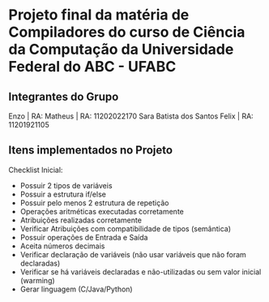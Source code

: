 # Projeto final da matéria de Compiladores do curso de Ciência da Computação da Universidade Federal do ABC - UFABC

## Integrantes do Grupo
Enzo | RA: 
Matheus | RA: 11202022170
Sara Batista dos Santos Felix | RA: 11201921105

## Itens implementados no Projeto
Checklist Inicial:

- Possuir 2 tipos de variáveis
- Possuir a estrutura if/else
- Possuir pelo menos 2 estrutura de repetição
- Operações aritméticas executadas corretamente
- Atribuições realizadas corretamente
- Verificar Atribuições com compatibilidade de tipos (semântica)
- Possuir operações de Entrada e Saída
- Aceita números decimais
- Verificar declaração de variáveis (não usar variáveis que não foram declaradas)
- Verificar se há variáveis declaradas e não-utilizadas ou sem valor inicial (warming)
- Gerar linguagem (C/Java/Python)
